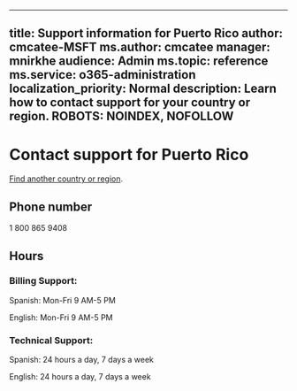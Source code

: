 ﻿
---                                
title: Support information for Puerto Rico
author: cmcatee-MSFT
ms.author: cmcatee
manager: mnirkhe
audience: Admin
ms.topic: reference
ms.service: o365-administration
localization_priority: Normal
description: Learn how to contact support for your country or region.
ROBOTS: NOINDEX, NOFOLLOW
---

# Contact support for Puerto Rico

[Find another country or region](CernSupportTest1.md). <!--This should go to the parent "Contact support" topic-->

## Phone number
1 800 865 9408

## Hours
### Billing Support:

Spanish: Mon-Fri 9 AM-5 PM

English: Mon-Fri 9 AM-5 PM

### Technical Support:

Spanish: 24 hours a day, 7 days a week

English: 24 hours a day, 7 days a week





